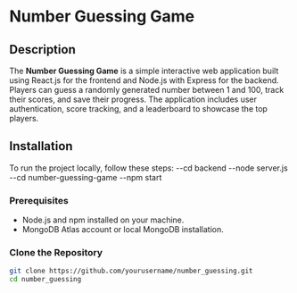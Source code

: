 # Number Guessing Game

## Description

The **Number Guessing Game** is a simple interactive web application built using React.js for the frontend and Node.js with Express for the backend.
Players can guess a randomly generated number between 1 and 100, track their scores, and save their progress.
The application includes user authentication, score tracking, and a leaderboard to showcase the top players.

## Installation

To run the project locally, follow these steps:
--cd backend
--node server.js
--cd number-guessing-game
--npm start
### Prerequisites
- Node.js and npm installed on your machine.
- MongoDB Atlas account or local MongoDB installation.

### Clone the Repository

```bash
git clone https://github.com/yourusername/number_guessing.git
cd number_guessing
